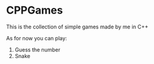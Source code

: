 # CPPGames

This is the collection of simple games made by me in C++

As for now you can play:
1. Guess the number
2. Snake
